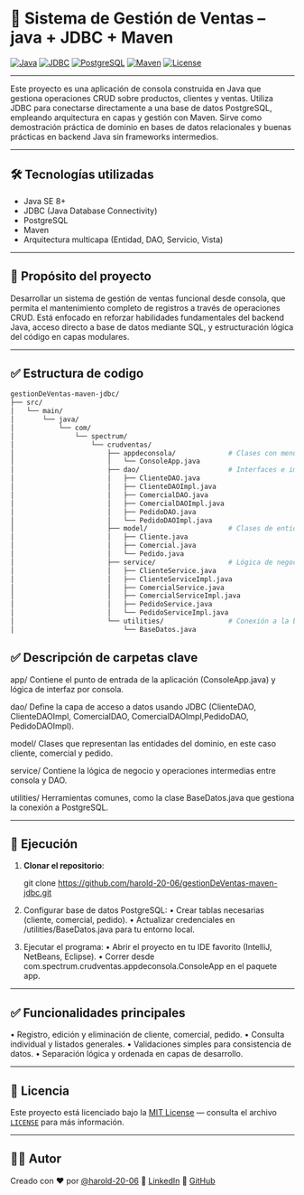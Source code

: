 # 🧾 Sistema de Gestión de Ventas – java + JDBC + Maven

[![Java](https://img.shields.io/badge/Java-SE%208%2B-%23f89820?logo=java)](https://www.oracle.com/java/)
[![JDBC](https://img.shields.io/badge/JDBC-Direct%20Connection-%23007396)](https://docs.oracle.com/javase/tutorial/jdbc/)
[![PostgreSQL](https://img.shields.io/badge/PostgreSQL-15-%23316192?logo=postgresql)](https://www.postgresql.org/)
[![Maven](https://img.shields.io/badge/Maven-Build%20Tool-%23C71A36?logo=apache-maven)](https://maven.apache.org/)
[![License](https://img.shields.io/badge/License-MIT-blue)](https://opensource.org/licenses/MIT)

---

Este proyecto es una aplicación de consola construida en Java que gestiona operaciones CRUD sobre productos, clientes y ventas. Utiliza JDBC para conectarse directamente a una base de datos PostgreSQL, empleando arquitectura en capas y gestión con Maven. Sirve como demostración práctica de dominio en bases de datos relacionales y buenas prácticas en backend Java sin frameworks intermedios.

---

## 🛠️ Tecnologías utilizadas

- Java SE 8+
- JDBC (Java Database Connectivity)
- PostgreSQL
- Maven
- Arquitectura multicapa (Entidad, DAO, Servicio, Vista)

---

## 🎯 Propósito del proyecto

Desarrollar un sistema de gestión de ventas funcional desde consola, que permita el mantenimiento completo de registros a través de operaciones CRUD. Está enfocado en reforzar habilidades fundamentales del backend Java, acceso directo a base de datos mediante SQL, y estructuración lógica del código en capas modulares.

---

## ✅ Estructura de codigo

```bash
gestionDeVentas-maven-jdbc/
├── src/
│   └── main/
│       └── java/
│           └── com/
│               └── spectrum/
│                   └── crudventas/
│                       ├── appdeconsola/             # Clases con menú principal (main)
│                       │   └── ConsoleApp.java
│                       ├── dao/                      # Interfaces e implementación JDBC (CRUD)
│                       │   ├── ClienteDAO.java
│                       │   ├── ClienteDAOImpl.java
│                       │   ├── ComercialDAO.java
│                       │   ├── ComercialDAOImpl.java
│                       │   ├── PedidoDAO.java
│                       │   └── PedidoDAOImpl.java
│                       ├── model/                    # Clases de entidad (modelo de datos)
│                       │   ├── Cliente.java
│                       │   ├── Comercial.java
│                       │   └── Pedido.java
│                       ├── service/                  # Lógica de negocio
│                       │   ├── ClienteService.java
│                       │   ├── ClienteServiceImpl.java
│                       │   ├── ComercialService.java
│                       │   ├── ComercialServiceImpl.java
│                       │   ├── PedidoService.java
│                       │   └── PedidoServiceImpl.java
│                       └── utilities/                # Conexión a la base de datos
│                           └── BaseDatos.java
```


## ✅ Descripción de carpetas clave

app/
Contiene el punto de entrada de la aplicación (ConsoleApp.java) y lógica de interfaz por consola.

dao/
Define la capa de acceso a datos usando JDBC (ClienteDAO, ClienteDAOImpl, ComercialDAO, ComercialDAOImpl,PedidoDAO, PedidoDAOImpl).

model/
Clases que representan las entidades del dominio, en este caso cliente, comercial y pedido.

service/
Contiene la lógica de negocio y operaciones intermedias entre consola y DAO.

utilities/
Herramientas comunes, como la clase BaseDatos.java que gestiona la conexión a PostgreSQL.

---

## 🚀 Ejecución

1. **Clonar el repositorio**:

   git clone https://github.com/harold-20-06/gestionDeVentas-maven-jdbc.git

2. 	Configurar base de datos PostgreSQL:
• 	Crear tablas necesarias (cliente, comercial, pedido).
• 	Actualizar credenciales en  /utilities/BaseDatos.java para tu entorno local.

3. 	Ejecutar el programa:
• 	Abrir el proyecto en tu IDE favorito (IntelliJ, NetBeans, Eclipse).
• 	Correr desde  com.spectrum.crudventas.appdeconsola.ConsoleApp en el paquete app.

---

## ✅ Funcionalidades principales
• 	Registro, edición y eliminación de cliente, comercial, pedido.
• 	Consulta individual y listados generales.
• 	Validaciones simples para consistencia de datos.
• 	Separación lógica y ordenada en capas de desarrollo.

---

## 📜 Licencia
Este proyecto está licenciado bajo la [MIT License](https://opensource.org/licenses/MIT) — consulta el archivo [`LICENSE`](./LICENSE) para más información.

---

## 👨‍💻 Autor
Creado con ❤️ por [@harold-20-06](https://github.com/harold-20-06)
🔗 [LinkedIn](https://www.linkedin.com/in/harold-montecinos/)
🔗 [GitHub](https://github.com/harold-20-06)
